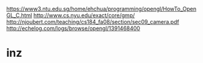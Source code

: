 https://www3.ntu.edu.sg/home/ehchua/programming/opengl/HowTo_OpenGL_C.html
http://www.cs.nyu.edu/exact/core/gmp/
http://njoubert.com/teaching/cs184_fa08/section/sec09_camera.pdf
http://echelog.com/logs/browse/opengl/1391468400

inz
===
